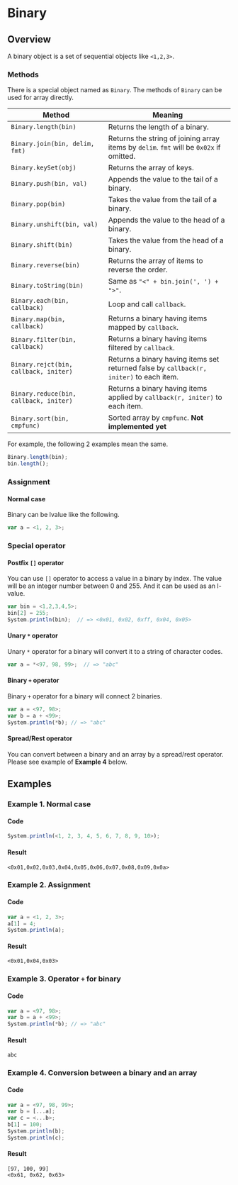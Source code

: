 # Binary

## Overview

A binary object is a set of sequential objects like `<1,2,3>`.

### Methods

There is a special object named as `Binary`.
The methods of `Binary` can be used for array directly.

|                 Method                 |                                         Meaning                                         |
| -------------------------------------- | --------------------------------------------------------------------------------------- |
| `Binary.length(bin)`                   | Returns the length of a binary.                                                         |
| `Binary.join(bin, delim, fmt)`         | Returns the string of joining array items by `delim`. `fmt` will be `0x02x` if omitted. |
| `Binary.keySet(obj)`                   | Returns the array of keys.                                                              |
| `Binary.push(bin, val)`                | Appends the value to the tail of a binary.                                              |
| `Binary.pop(bin)`                      | Takes the value from the tail of a binary.                                              |
| `Binary.unshift(bin, val)`             | Appends the value to the head of a binary.                                              |
| `Binary.shift(bin)`                    | Takes the value from the head of a binary.                                              |
| `Binary.reverse(bin)`                  | Returns the array of items to reverse the order.                                        |
| `Binary.toString(bin)`                 | Same as `"<" + bin.join(', ') + ">"`.                                                   |
| `Binary.each(bin, callback)`           | Loop and call `callback`.                                                               |
| `Binary.map(bin, callback)`            | Returns a binary having items mapped by `callback`.                                     |
| `Binary.filter(bin, callback)`         | Returns a binary having items filtered by `callback`.                                   |
| `Binary.rejct(bin, callback, initer)`  | Returns a binary having items set returned false by `callback(r, initer)` to each item. |
| `Binary.reduce(bin, callback, initer)` | Returns a binary having items applied by `callback(r, initer)` to each item.            |
| `Binary.sort(bin, cmpfunc)`            | Sorted array by `cmpfunc`. **Not implemented yet**                                      |

For example, the following 2 examples mean the same.

```javascript
Binary.length(bin);
bin.length();
```

### Assignment

#### Normal case

Binary can be lvalue like the following.

```javascript
var a = <1, 2, 3>;
```

### Special operator

#### Postfix `[]` operator

You can use `[]` operator to access a value in a binary by index.
The value will be an integer number between 0 and 255.
And it can be used as an l-value.

```javascript
var bin = <1,2,3,4,5>;
bin[2] = 255;
System.println(bin);  // => <0x01, 0x02, 0xff, 0x04, 0x05>
```

#### Unary `*` operator

Unary `*` operator for a binary will convert it to a string of character codes.

```javascript
var a = *<97, 98, 99>;  // => "abc"
```

#### Binary `+` operator

Binary `+` operator for a binary will connect 2 binaries.

```javascript
var a = <97, 98>;
var b = a + <99>;
System.println(*b); // => "abc"
```

#### Spread/Rest operator

You can convert between a binary and an array by a spread/rest operator.
Please see example of **Example 4** below.

## Examples

### Example 1. Normal case

#### Code

```javascript
System.println(<1, 2, 3, 4, 5, 6, 7, 8, 9, 10>);
```

#### Result

```
<0x01,0x02,0x03,0x04,0x05,0x06,0x07,0x08,0x09,0x0a>
```

### Example 2. Assignment

#### Code

```javascript
var a = <1, 2, 3>;
a[1] = 4;
System.println(a);
```

#### Result

```
<0x01,0x04,0x03>
```

### Example 3. Operator `+` for binary

#### Code

```javascript
var a = <97, 98>;
var b = a + <99>;
System.println(*b); // => "abc"
```

#### Result

```
abc
```

### Example 4. Conversion between a binary and an array

#### Code

```javascript
var a = <97, 98, 99>;
var b = [...a];
var c = <...b>;
b[1] = 100;
System.println(b);
System.println(c);
```

#### Result

```
[97, 100, 99]
<0x61, 0x62, 0x63>
```
